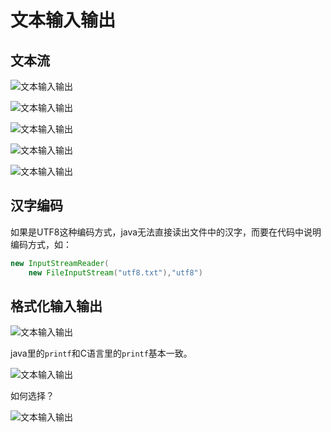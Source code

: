 ﻿# 文本输入输出

## 文本流

![文本输入输出][1]

![文本输入输出][2]

![文本输入输出][3]

![文本输入输出][4]

![文本输入输出][5]

## 汉字编码

如果是UTF8这种编码方式，java无法直接读出文件中的汉字，而要在代码中说明编码方式，如：
```````java
new InputStreamReader(
	new FileInputStream("utf8.txt"),"utf8")
`````````````

## 格式化输入输出

![文本输入输出][6]

java里的`printf`和C语言里的`printf`基本一致。

![文本输入输出][7]

如何选择？

![文本输入输出][8]


  [1]: https://github.com/LibraTang/Pics/blob/master/Java-Notes/%E6%96%87%E6%9C%AC%E8%BE%93%E5%85%A5%E8%BE%93%E5%87%BA1.png
  [2]: https://github.com/LibraTang/Pics/blob/master/Java-Notes/%E6%96%87%E6%9C%AC%E8%BE%93%E5%85%A5%E8%BE%93%E5%87%BA2.png
  [3]: https://github.com/LibraTang/Pics/blob/master/Java-Notes/%E6%96%87%E6%9C%AC%E8%BE%93%E5%85%A5%E8%BE%93%E5%87%BA3.png
  [4]: https://github.com/LibraTang/Pics/blob/master/Java-Notes/%E6%96%87%E6%9C%AC%E8%BE%93%E5%85%A5%E8%BE%93%E5%87%BA4.png
  [5]: https://github.com/LibraTang/Pics/blob/master/Java-Notes/%E6%96%87%E6%9C%AC%E8%BE%93%E5%85%A5%E8%BE%93%E5%87%BA5.png
  [6]: https://github.com/LibraTang/Pics/blob/master/Java-Notes/%E6%96%87%E6%9C%AC%E8%BE%93%E5%85%A5%E8%BE%93%E5%87%BA6.png
  [7]: https://github.com/LibraTang/Pics/blob/master/Java-Notes/%E6%96%87%E6%9C%AC%E8%BE%93%E5%85%A5%E8%BE%93%E5%87%BA7.png
  [8]: https://github.com/LibraTang/Pics/blob/master/Java-Notes/%E6%96%87%E6%9C%AC%E8%BE%93%E5%85%A5%E8%BE%93%E5%87%BA8.png